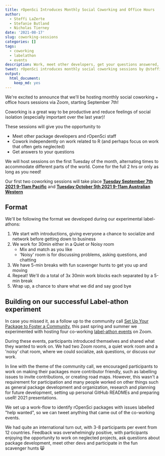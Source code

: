 ```yaml
---
title: rOpenSci Introduces Monthly Social Coworking and Office Hours
author:
  - Steffi LaZerte
  - Stefanie Butland
  - Nicholas Tierney
date: '2021-08-17'
slug: coworking-sessions
categories: []
tags:
  - coworking
  - labelathon
  - events
description: Work, meet other developers, get your questions answered, and/or socialize!
tweet: rOpenSci introduces monthly social coworking sessions by @steffilazerte, @StefanieButland, and @nj_tierney!
output:
  html_document:
    keep_md: yes
---
```


We're excited to announce that we'll be hosting monthly social coworking + office hours sessions via Zoom, starting September 7th!

Coworking is a great way to be productive and reduce feelings of social isolation (especially important over the last year)!

These sessions will give you the opportunity to 

- Meet other package developers and rOpenSci staff
- Cowork independently on work related to R (and perhaps focus on work that often gets neglected)
- Get answers to your questions

We will host sessions on the first Tuesday of the month, alternating times to accommodate different parts of the world. 
Come for the full 2 hrs or only as long as you need!

Our first two coworking sessions will take place **[Tuesday September 7th 2021 9-11am Pacific](/events/coworking-2021-09/)** and **[Tuesday October 5th 2021 9-11am Australian Western](/events/coworking-2021-10/)**

## Format

We'll be following the format we developed during our experimental label-athons: 

1. We start with introductions, giving everyone a chance to socialize and network before getting down to business
2. We work for 30min either in a Quiet or Noisy room
    - Mix and match as you like
    - 'Noisy' room is for discussing problems, asking questions, and chatting 
3. We have 5-min breaks with fun scavenger hunts to get you up and moving
4. Repeat! We'll do a total of 3x 30min work blocks each separated by a 5-min break
5. Wrap up, a chance to share what we did and say good bye


## Building on our successful Label-athon experiment

In case you missed it, as a follow up to the community call [Set Up Your Package to Foster a Community](commcalls/apr2021-pkg-community/), 
this past spring and summer we experimented with hosting four co-working 
[label-athon events](/events/labelathon02/) on Zoom. 

During these events, participants introduced themselves and shared what they wanted to work on. 
We had two Zoom rooms, a quiet work room and a 'noisy' chat room, where we could socialize, ask questions, or discuss our work.

In line with the theme of the community call, we encouraged participants to work on making their packages more contributor friendly, such as labelling issues to invite contributions, or creating road maps. 
However, this wasn't a requirement for participation and many people worked on other things such as general package development and organization, research and planning for future development, setting up personal GitHub READMEs and preparing useR! 2021 presentations. 

We set up a work-flow to identify rOpenSci packages with issues labelled "help wanted", so we can tweet anything that came out of the co-working events. 

We had quite an international turn out, with 3-8 participants per event from 12 countries. 
Feedback was overwhelmingly positive, with participants enjoying the opportunity to work on neglected projects, ask questions about package development, meet other devs and participate in the fun scavenger hunts 😸
